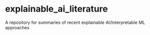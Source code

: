 # explainable_ai_literature
A repository for summaries of recent explainable AI/Interpretable ML approaches
